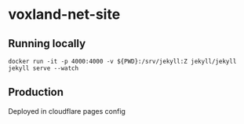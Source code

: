 # voxland-net-site

## Running locally

`docker run -it -p 4000:4000 -v ${PWD}:/srv/jekyll:Z jekyll/jekyll jekyll serve --watch`

## Production

Deployed in cloudflare pages config